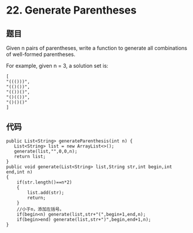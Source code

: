 # 22. Generate Parentheses
## 题目
Given n pairs of parentheses, write a function to generate all combinations of well-formed parentheses.

For example, given n = 3, a solution set is:


	[
  	"((()))",
 	"(()())",
  	"(())()",
  	"()(())",
  	"()()()"
	]


## 代码

	public List<String> generateParenthesis(int n) {
       List<String> list = new ArrayList<>();
       generate(list,"",0,0,n);
       return list;
    }
    public void generate(List<String> list,String str,int begin,int end,int n)
    {
        if(str.length()==n*2)
        {
            list.add(str);
            return;
        }
        //小于n，添加左括号。
		if(begin<n) generate(list,str+"(",begin+1,end,n);        
		if(begin>end) generate(list,str+")",begin,end+1,n);
    }

